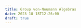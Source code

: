 ```yaml
---
title: Group von-Neumann Algebras
date: 2023-10-18T12:26:00
draft: true
---
```


<!-- ## Banach Algebra -->
<!-- An **algebra** is a vector space $V$ with an associative multiplication operation which distributes over addition in $V$. That is if $\cdot: V \times V \to V$ is the multiplication operation it should satisfy -->
<!--   1. $a \cdot (b \cdot c) = (a \cdot b) \cdot c$ -->
<!--   2. $a \cdot (b + c) = a \cdot b + a \cdot c$ -->
<!--   3. $(a + b) \cdot c = a \cdot c + b \cdot c$ -->
<!---->
<!-- In addition if $V$ is given a norm which is submultiplicative i.e $\\|a b \\| \le \\|a\\|\\|b\\|$ for all $a, b \in V$, we call it a **normed linear algebra**. If this norm is complete in $V$, we call it a **Banach algebra**. -->
<!---->
<!-- ## C* algebra -->
<!-- Let $A$ be an Banach algebra. A function $*: A \to A$ is called an **involution** if: -->
<!--   1. $(ab)^* = b^* a^*$ -->
<!--   2. $a^{**} = a$ -->
